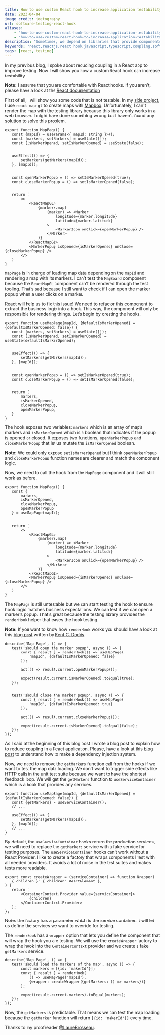 ```yaml
---
title: How to use custom React hook to increase application testability
date: 2023-04-04
image_credit: joetography
url: software-testing-react-hook
aliases:
    - "how-to-use-custom-react-hook-to-increase-application-testability.html"
    - "how-to-use-custom-react-hook-to-increase-application-testability"
description: "Sometimes, we depend on libraries that provide components which cannot be well rendered in the test environment. That means we cannot test some parts of an application. Learn how to use a React hook to prevent that problem and increase the application testability in this new blog article."
keywords: "react,reactjs,react hook,javascript,typescript,coupling,software,testing,react dependency injection,react dependency inversion,dependency injection,dependency inversion,react testing"
tags: [react, testing]
---
```


In my previous blog, I spoke about reducing coupling in a React app to improve testing. Now I will show you how a custom React hook can increase testability.

**Note:** I assume that you are comfortable with React hooks. If you aren’t, please have a look at the [React documentation](https://reactjs.org/docs/hooks-intro.html)

First of all, I will show you some code that is not testable. In my [side project](https://mymaps.world), I use `react-map-gl` to create maps with [Mapbox](https://www.mapbox.com/). Unfortunately, I can't render the map with the testing library because this library only works in a web browser. I might have done something wrong but I haven't found any solution to solve this problem.

```tsx
export function MapPage() {
   const {mapId} = useParams<{ mapId: string }>();
   const [markers, setMarkers] = useState([]);
   const [isMarkerOpened, setIsMarkerOpened] = useState(false);


   useEffect(() => {
       setMarkers(getMarkers(mapId));
   }, [mapId]);


   const openMarkerPopup = () => setIsMarkerOpened(true);
   const closeMarkerPopup = () => setIsMarkerOpened(false);


   return (
       <>
           <ReactMapGL>
               {markers.map(
                   (marker) => <Marker
                       longitude={marker.longitude}
                       latitude={marker.latitude}
                   >
                       <MarkerIcon onClick={openMarkerPopup} />
                   </Marker>
               )}
           </ReactMapGL>
           <MarkerPopup isOpened={isMarkerOpened} onClose={closeMarkerPopup} />
       </>
   )
}
```

`MapPage` is in charge of loading map data depending on the `mapId` and rendering a map with its markers. I can’t test the `MapBoard` component because the `ReactMapGL` component can’t be rendered through the test tooling. That’s sad because I still want to check if I can open the marker popup when a user clicks on a marker.

React will help us to fix this issue! We need to refactor this component to extract the business logic into a hook. This way, the component will only be responsible for rendering things. Let’s begin by creating the hooks.

```tsx
export function useMapPage(mapId, {defaultIsMarkerOpened} = {defaultIsMarkerOpened: false}) {
   const [markers, setMarkers] = useState([]);
   const [isMarkerOpened, setIsMarkerOpened] = useState(defaultIsMarkerOpened);


   useEffect(() => {
       setMarkers(getMarkers(mapId));
   }, [mapId]);


   const openMarkerPopup = () => setIsMarkerOpened(true);
   const closeMarkerPopup = () => setIsMarkerOpened(false);


   return {
       markers,
       isMarkerOpened,
       closeMarkerPopup,
       openMarkerPopup,
   }
}
```
The hook exposes two variables: `markers` which is an array of map’s markers and `isMarkerOpened` which is a boolean that indicates if the popup is opened or closed. It exposes two functions, `openMarkerPopup` and `closeMarkerPopup` that let us mutate the `isMarkerOpened` boolean.

**Note:** We could only expose `setIsMarkerOpened` but I think `openMarkerPopup` and `closeMarkerPopup` function names are clearer and match the component logic.

Now, we need to call the hook from the `MapPage` component and it will still work as before.

```tsx
export function MapPage() {
   const {
       markers,
       isMarkerOpened,
       closeMarkerPopup,
       openMarkerPopup
   } = useMapPage(mapId);


   return (
       <>
           <ReactMapGL>
               {markers.map(
                   (marker) => <Marker
                       longitude={marker.longitude}
                       latitude={marker.latitude}
                   >
                       <MarkerIcon onClick={openMarkerPopup} />
                   </Marker>
               )}
           </ReactMapGL>
           <MarkerPopup isOpened={isMarkerOpened} onClose={closeMarkerPopup} />
       </>
   )
}
```

The `MapPage` is still untestable but we can start testing the hook to ensure hook logic matches business expectations. We can test if we can open a marker’s popup. That’s great because the testing library provides the `renderHook` helper that eases the hook testing.

**Note:** If you want to know how `renderHook` works you should have a look at this [blog post](https://kentcdodds.com/blog/how-to-test-custom-react-hooks) written by [Kent C. Dodds](https://twitter.com/kentcdodds).

```tsx
describe('Map Page', () => {
   test('should open the marker popup', async () => {
       const { result } = renderHook(() => useMapPage(
           'mapId', {defaultIsMarkerOpened: false}
       ));
       
       act(() => result.current.openMarkerPopup());
       
       expect(result.current.isMarkerOpened).toEqual(true);
   });


   test('should close the marker popup', async () => {
       const { result } = renderHook(() => useMapPage(
           'mapId', {defaultIsMarkerOpened: true}
       ));
       
       act(() => result.current.closeMarkerPopup());

       expect(result.current.isMarkerOpened).toEqual(false);
   });
});
```

As I said at the beginning of this blog post I wrote a blog post to explain how to reduce coupling in a React application. Please, have a look at this [blog post](/how-to-reduce-coupling-in-your-react-app.html) to understand how to make a dependency injection system.

Now, we need to remove the `getMarkers` function call from the hooks if we want to test the map data loading. We don’t want to trigger side effects like HTTP calls in the unit test suite because we want to have the shortest feedback loop. We will get the `getMarkers` function to `useServiceContainer` which is a hook that provides any services.

```tsx
export function useMapPage(mapId, {defaultIsMarkerOpened} = {defaultIsMarkerOpened: false}) {
   const {getMarkers} = useServiceContainer();
   // ...
  
   useEffect(() => {
       setMarkers(getMarkers(mapId));
   }, [mapId]);
   // ...
}
```

By default, the `useServiceContainer` hooks return the production services, we will need to replace the `getMarkers` service with a fake service for testing purposes. The  `useServiceContainer` hooks can’t work without a React Provider. I like to create a factory that wraps components I test with all needed providers. It avoids a lot of noise in the test suites and makes tests more readable.

```tsx
export const createWrapper = (serviceContainer) => function Wrapper(
   { children }: { children: ReactElement },
) {
   return (
       <ContainerContext.Provider value={serviceContainer}>
           {children}
       </ContainerContext.Provider>
   );
};
```

Note: the factory has a parameter which is the service container. It will let us define the services we want to override for testing.

The `renderHook` has a `wrapper` option that lets you define the component that will wrap the hook you are testing. We will use the `createWrapper` factory to wrap the hook into the `ContainerContext` provider and we create a fake `getMarkers` service.

```tsx
describe('Map Page', () => {
   test('should load the markers of the map', async () => {
       const markers = [{id: 'makerId'}];
       const { result } = renderHook(
           () => useMapPage('mapId'),
           {wrapper: createWrapper({getMarkers: () => markers})}
       );
       
       expect(result.current.markers).toEqual(markers);
   });
});
```

Now, the `getMarkers` is predictable. That means we can test the map loading because the `getMarker` function will return `[{id: 'makerId'}]` every time.

Thanks to my proofreader [@LaureBrosseau](https://www.linkedin.com/in/laurebrosseau).
